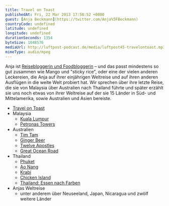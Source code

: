```yaml
---
title: Travel on Toast
publishedAt: Fri, 22 Mar 2013 17:58:52 +0000
guest: [Anja Beckmann](https://twitter.com/Anja%5FBeckmann)
countryCode: undefined
latitude: undefined
longitude: undefined
durationSeconds: 1354
byteSize: 1048576 
mediaUrl: http://luftpost-podcast.de/media/luftpost45-travelontoast.mp3
mimeType: audio/mpeg
---
```


Anja ist [Reisebloggerin und Foodbloggerin](http://www.travelontoast.de) – und das passt mindestens so gut zusammen wie Mango und "sticky rice", oder eine der vielen anderen Leckereien, die Anja auf ihrer einjährigen Weltreise und auf ihren anderen Ausflügen in die weite Welt probiert hat. Wir sprechen über ihre letzte Reise, die sie von Malaysia über Australien nach Thailand führte und später erzählt sie uns noch etwas von ihrer Weltreise auf der sie 15 Länder in Süd- und Mittelamerika, sowie Australien und Asien bereiste. 
* [Travel on Toast](http://www.travelontoast.de/)
* Malaysia  
   * [Kuala Lumpur](http://de.wikipedia.org/wiki/Kuala%5FLumpur)  
   * [Petronas Towers](http://de.wikipedia.org/wiki/Petronas%5FTowers)
* Australien  
   * [Tim Tam](http://de.wikipedia.org/wiki/Tim%5FTam)  
   * [Ginger Beer](http://de.wikipedia.org/wiki/Ginger%5FBeer)  
   * [Twelve Apostles](http://de.wikipedia.org/wiki/Twelve%5FApostles%5F%28Australien%29)  
   * [Great Ocean Road](http://de.wikipedia.org/wiki/Great%5FOcean%5FRoad)
* Thailand  
   * [Phuket](http://de.wikipedia.org/wiki/Phuket%5F%28Stadt%29)  
   * [Ao Nang](http://de.wikipedia.org/wiki/Ao%5FNang)  
   * [Krabi](http://de.wikipedia.org/wiki/Krabi)  
   * [Chicken Island](http://www.krabi-thailand.de/koh-poda-chicken-island.shtml)  
   * [Thailand: Essen nach Farben](http://www.travelontoast.de/2013/01/thailand-essen-nach-farben/)
* Anjas Weltreise  
   * unter anderem über Neuseeland, Japan, Nicaragua und zwölf weitere Länder
